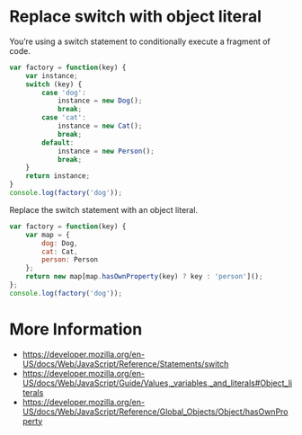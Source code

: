 Replace switch with object literal
===================================
You’re using a switch statement to conditionally execute a fragment of code.

```javascript
var factory = function(key) {
    var instance;
    switch (key) {
        case 'dog':
            instance = new Dog();
            break;
        case 'cat':
            instance = new Cat();
            break;
        default:
            instance = new Person();
            break;
    }
    return instance;
}
console.log(factory('dog'));
```

Replace the switch statement with an object literal.

```javascript
var factory = function(key) {
    var map = {
        dog: Dog,
        cat: Cat,
        person: Person
    };
    return new map[map.hasOwnProperty(key) ? key : 'person']();
};
console.log(factory('dog'));
```

# More Information

- https://developer.mozilla.org/en-US/docs/Web/JavaScript/Reference/Statements/switch
- https://developer.mozilla.org/en-US/docs/Web/JavaScript/Guide/Values,_variables,_and_literals#Object_literals
- https://developer.mozilla.org/en-US/docs/Web/JavaScript/Reference/Global_Objects/Object/hasOwnProperty
